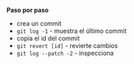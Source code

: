 **Paso por paso**

- crea un commit
- `git log -1` - muestra el último commit
- copia el id del commit
- `git revert [id]` - revierte cambios
- `git log --patch -2` - inspecciona
